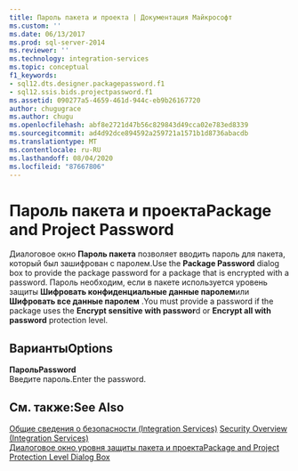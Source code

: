 ```yaml
---
title: Пароль пакета и проекта | Документация Майкрософт
ms.custom: ''
ms.date: 06/13/2017
ms.prod: sql-server-2014
ms.reviewer: ''
ms.technology: integration-services
ms.topic: conceptual
f1_keywords:
- sql12.dts.designer.packagepassword.f1
- sql12.ssis.bids.projectpassword.f1
ms.assetid: 090277a5-4659-461d-944c-eb9b26167720
author: chugugrace
ms.author: chugu
ms.openlocfilehash: abf8e2721d47b56c829843d49cca02e783ed8339
ms.sourcegitcommit: ad4d92dce894592a259721a1571b1d8736abacdb
ms.translationtype: MT
ms.contentlocale: ru-RU
ms.lasthandoff: 08/04/2020
ms.locfileid: "87667806"
---
```

# <a name="package-and-project-password"></a><span data-ttu-id="9f95c-102">Пароль пакета и проекта</span><span class="sxs-lookup"><span data-stu-id="9f95c-102">Package and Project Password</span></span>
  <span data-ttu-id="9f95c-103">Диалоговое окно **Пароль пакета** позволяет вводить пароль для пакета, который был зашифрован с паролем.</span><span class="sxs-lookup"><span data-stu-id="9f95c-103">Use the **Package Password** dialog box to provide the package password for a package that is encrypted with a password.</span></span> <span data-ttu-id="9f95c-104">Пароль необходим, если в пакете используется уровень защиты **Шифровать конфиденциальные данные паролем**или **Шифровать все данные паролем** .</span><span class="sxs-lookup"><span data-stu-id="9f95c-104">You must provide a password if the package uses the **Encrypt sensitive with passwor**d or **Encrypt all with password** protection level.</span></span>  
  
## <a name="options"></a><span data-ttu-id="9f95c-105">Варианты</span><span class="sxs-lookup"><span data-stu-id="9f95c-105">Options</span></span>  
 <span data-ttu-id="9f95c-106">**Пароль**</span><span class="sxs-lookup"><span data-stu-id="9f95c-106">**Password**</span></span>  
 <span data-ttu-id="9f95c-107">Введите пароль.</span><span class="sxs-lookup"><span data-stu-id="9f95c-107">Enter the password.</span></span>  
  
## <a name="see-also"></a><span data-ttu-id="9f95c-108">См. также:</span><span class="sxs-lookup"><span data-stu-id="9f95c-108">See Also</span></span>  
 <span data-ttu-id="9f95c-109">[Общие сведения о безопасности &#40;Integration Services&#41;](security/security-overview-integration-services.md) </span><span class="sxs-lookup"><span data-stu-id="9f95c-109">[Security Overview &#40;Integration Services&#41;](security/security-overview-integration-services.md) </span></span>  
 [<span data-ttu-id="9f95c-110">Диалоговое окно уровня защиты пакета и проекта</span><span class="sxs-lookup"><span data-stu-id="9f95c-110">Package and Project Protection Level Dialog Box</span></span>](../../2014/integration-services/package-and-project-protection-level-dialog-box.md)  
  
  
